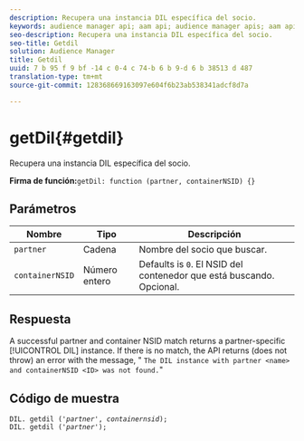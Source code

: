 ```yaml
---
description: Recupera una instancia DIL específica del socio.
keywords: audience manager api; aam api; audience manager apis; aam apis
seo-description: Recupera una instancia DIL específica del socio.
seo-title: Getdil
solution: Audience Manager
title: Getdil
uuid: 7 b 95 f 9 bf -14 c 0-4 c 74-b 6 b 9-d 6 b 38513 d 487
translation-type: tm+mt
source-git-commit: 128368669163097e604f6b23ab538341adcf8d7a

---
```



# getDil{#getdil}

Recupera una instancia DIL específica del socio.

**Firma de función:**`getDil: function (partner, containerNSID) {}`

<!-- r_dil_get_dil.xml -->

## Parámetros

| Nombre | Tipo | Descripción |
|---|---|---|
| `partner` | Cadena | Nombre del socio que buscar. |
| `containerNSID` | Número entero | Defaults is `0`. El NSID del contenedor que está buscando. Opcional. |

## Respuesta

A successful partner and container NSID match returns a partner-specific [!UICONTROL DIL] instance. If there is no match, the API returns (does not throw) an error with the message, " `The DIL instance with partner <name> and containerNSID <ID> was not found.`"

## Código de muestra

<pre class="java"><code>DIL. getdil ('<i>partner</i>', <i>containernsid</i>); 
DIL. getdil ('<i>partner</i>');</code>
</pre>
